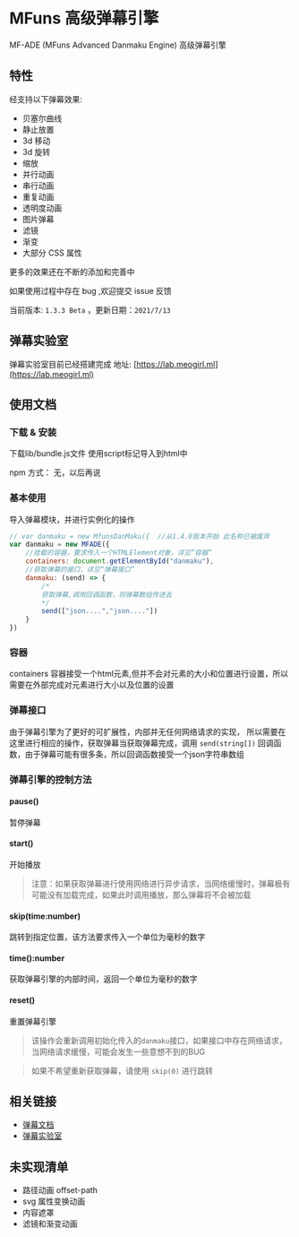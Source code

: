 # MFuns 高级弹幕引擎 

MF-ADE (MFuns Advanced Danmaku Engine) 高级弹幕引擎

## 特性
经支持以下弹幕效果:
 - 贝塞尔曲线
 - 静止放置
 - 3d 移动
 - 3d 旋转
 - 缩放
 - 并行动画
 - 串行动画
 - 重复动画
 - 透明度动画
 - 图片弹幕
 - 滤镜
 - 渐变
 - 大部分 CSS 属性

更多的效果还在不断的添加和完善中

如果使用过程中存在 bug ,欢迎提交 issue 反馈

当前版本: `1.3.3 Beta` ，更新日期：`2021/7/13`
## 弹幕实验室
弹幕实验室目前已经搭建完成 地址: [https://lab.meogirl.ml](https://lab.meogirl.ml)

## 使用文档

### 下载 & 安装
下载lib/bundle.js文件
使用script标记导入到html中

npm 方式：
无，以后再说

### 基本使用
导入弹幕模块，并进行实例化的操作
```js
// var danmaku = new MfunsDanMaku({  //从1.4.0版本开始 此名称已被废弃
var danmaku = new MFADE({
    //挂载的容器，要求传入一个HTMLElement对象，详见“容器”
    containers: document.getElementById("danmaku"),
    //获取弹幕的接口，详见“弹幕接口”
    danmaku: (send) => {
        /*
        获取弹幕,调用回调函数，将弹幕数组传进去
        */
        send(["json....","json...."])
    }
})
```
### 容器
containers 容器接受一个html元素,但并不会对元素的大小和位置进行设置，所以需要在外部完成对元素进行大小以及位置的设置


### 弹幕接口
由于弹幕引擎为了更好的可扩展性，内部并无任何网络请求的实现，
所以需要在这里进行相应的操作，获取弹幕当获取弹幕完成，调用 `send(string[])` 回调函数，由于弹幕可能有很多条，所以回调函数接受一个json字符串数组


### 弹幕引擎的控制方法

#### pause()
暂停弹幕

#### start()
开始播放
>注意：如果获取弹幕进行使用网络进行异步请求，当网络缓慢时，弹幕极有可能没有加载完成，如果此时调用播放，那么弹幕将不会被加载

#### skip(time:number)

跳转到指定位置，该方法要求传入一个单位为毫秒的数字


#### time():number
获取弹幕引擎的内部时间，返回一个单位为毫秒的数字


#### reset()
重置弹幕引擎
>该操作会重新调用初始化传入的`danmaku`接口，如果接口中存在网络请求，当网络请求缓慢，可能会发生一些意想不到的BUG

>如果不希望重新获取弹幕，请使用 `skip(0)` 进行跳转

## 相关链接

- [弹幕文档](https://meogirl.ml/2021/06/11/danmaku/Mfuns%E5%BC%B9%E5%B9%95%E6%89%8B%E5%86%8C/)
- [弹幕实验室](https://lab.meogirl.ml)


## 未实现清单
 - 路径动画 offset-path
 - svg 属性变换动画
 - 内容遮罩
 - 滤镜和渐变动画

